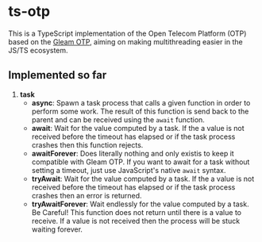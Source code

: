 # ts-otp

This is a TypeScript implementation of the Open Telecom Platform (OTP) based on the [Gleam OTP](https://github.com/gleam-lang/otp), aiming on making multithreading easier in the JS/TS ecosystem.

## Implemented so far
1. **task**
    - **async**: Spawn a task process that calls a given function in order to perform some work. The result of this function is send back to the parent and can be received using the `await` function.
    - **await**: Wait for the value computed by a task. If the a value is not received before the timeout has elapsed or if the task process crashes then this function rejects.
    - **awaitForever**: Does literally nothing and only existis to keep it compatible with Gleam OTP. If you want to await for a task without setting a timeout, just use JavaScript's native `await` syntax.
    - **tryAwait**: Wait for the value computed by a task. If the a value is not received before the timeout has elapsed or if the task process crashes then an error is returned.
    - **tryAwaitForever**: Wait endlessly for the value computed by a task. Be Careful! This function does not return until there is a value to receive. If a value is not received then the process will be stuck waiting forever.
